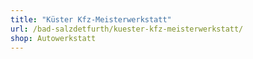 ```yaml
---
title: "Küster Kfz-Meisterwerkstatt"
url: /bad-salzdetfurth/kuester-kfz-meisterwerkstatt/
shop: Autowerkstatt
---
```

